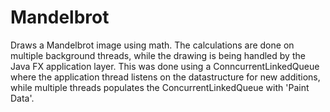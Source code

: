 # Mandelbrot


Draws a Mandelbrot image using math. The calculations are done on multiple background threads, while the drawing is being handled by the Java FX application layer. This was done using a ConncurrentLinkedQueue where the application thread listens on the datastructure for new additions, while multiple threads populates the ConcurrentLinkedQueue with 'Paint Data'.
